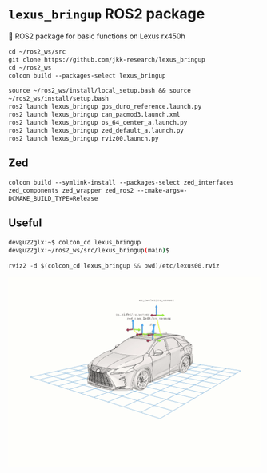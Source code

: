 # `lexus_bringup` ROS2 package
🚗 ROS2 package for basic functions on Lexus rx450h



```
cd ~/ros2_ws/src
git clone https://github.com/jkk-research/lexus_bringup
cd ~/ros2_ws
colcon build --packages-select lexus_bringup
```

```
source ~/ros2_ws/install/local_setup.bash && source ~/ros2_ws/install/setup.bash
ros2 launch lexus_bringup gps_duro_reference.launch.py
ros2 launch lexus_bringup can_pacmod3.launch.xml
ros2 launch lexus_bringup os_64_center_a.launch.py 
ros2 launch lexus_bringup zed_default_a.launch.py 
ros2 launch lexus_bringup rviz00.launch.py 
```

## Zed 
```
colcon build --symlink-install --packages-select zed_interfaces zed_components zed_wrapper zed_ros2 --cmake-args=-DCMAKE_BUILD_TYPE=Release
```
## Useful
``` bash
dev@u22glx:~$ colcon_cd lexus_bringup
dev@u22glx:~/ros2_ws/src/lexus_bringup(main)$ 
```

``` c
rviz2 -d $(colcon_cd lexus_bringup && pwd)/etc/lexus00.rviz
```



![](https://raw.githubusercontent.com/jkk-research/lexus_base/main/img/lexus3d01.gif)